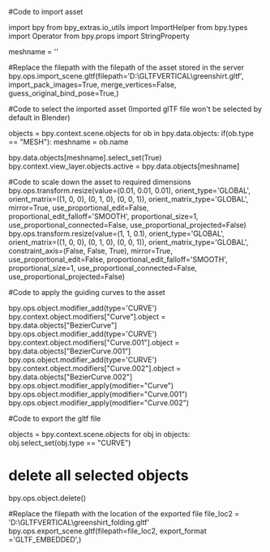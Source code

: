 #Code to import asset 

import bpy
from bpy_extras.io_utils import ImportHelper
from bpy.types import Operator
from bpy.props import StringProperty

meshname = ''

#Replace the filepath with the filepath of the asset stored in the server
bpy.ops.import_scene.gltf(filepath='D:\GLTFVERTICAL\greenshirt.gltf', import_pack_images=True, merge_vertices=False, guess_original_bind_pose=True,) 

#Code to select the imported asset (Imported glTF file won't be selected by default in Blender)

objects = bpy.context.scene.objects
for ob in bpy.data.objects:
    if(ob.type == "MESH"):
        meshname = ob.name

bpy.data.objects[meshname].select_set(True)
bpy.context.view_layer.objects.active = bpy.data.objects[meshname]

#Code to scale down the asset to required dimensions
bpy.ops.transform.resize(value=(0.01, 0.01, 0.01), orient_type='GLOBAL', orient_matrix=((1, 0, 0), (0, 1, 0), (0, 0, 1)), orient_matrix_type='GLOBAL', mirror=True, use_proportional_edit=False, proportional_edit_falloff='SMOOTH', proportional_size=1, use_proportional_connected=False, use_proportional_projected=False)
bpy.ops.transform.resize(value=(1, 1, 0.1), orient_type='GLOBAL', orient_matrix=((1, 0, 0), (0, 1, 0), (0, 0, 1)), orient_matrix_type='GLOBAL', constraint_axis=(False, False, True), mirror=True, use_proportional_edit=False, proportional_edit_falloff='SMOOTH', proportional_size=1, use_proportional_connected=False, use_proportional_projected=False)

#Code to apply the guiding curves to the asset

bpy.ops.object.modifier_add(type='CURVE')
bpy.context.object.modifiers["Curve"].object = bpy.data.objects["BezierCurve"]
bpy.ops.object.modifier_add(type='CURVE')
bpy.context.object.modifiers["Curve.001"].object = bpy.data.objects["BezierCurve.001"]
bpy.ops.object.modifier_add(type='CURVE')
bpy.context.object.modifiers["Curve.002"].object = bpy.data.objects["BezierCurve.002"]
bpy.ops.object.modifier_apply(modifier="Curve")
bpy.ops.object.modifier_apply(modifier="Curve.001")
bpy.ops.object.modifier_apply(modifier="Curve.002")

#Code to export the gltf file

objects = bpy.context.scene.objects
for obj in objects:
    obj.select_set(obj.type == "CURVE")
# delete all selected objects
bpy.ops.object.delete()

#Replace the filepath with the location of the exported file
file_loc2 = 'D:\GLTFVERTICAL\greenshirt_folding.gltf'
bpy.ops.export_scene.gltf(filepath=file_loc2, export_format ='GLTF_EMBEDDED',)
